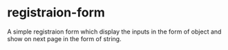 # registraion-form
A simple registraion form which display the inputs in the form of object and show on next page in the form of string.
